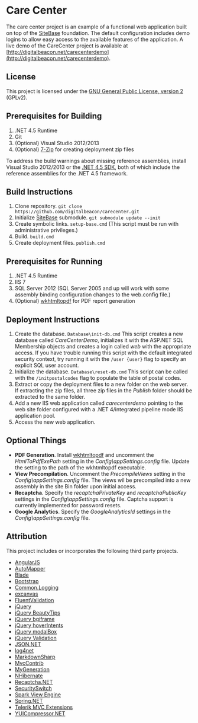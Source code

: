 # Care Center
The care center project is an example of a functional web application built on top of the [SiteBase](http://github.com/digitalbeacon/sitebase) foundation. The default configuration includes demo logins to allow easy access to the available features of the application. A live demo of the CareCenter project is available at [http://digitalbeacon.net/carecenterdemo](http://digitalbeacon.net/carecenterdemo).

## License
This project is licensed under the [GNU General Public License, version 2](http://www.gnu.org/licenses/gpl-2.0.html) (GPLv2).

## Prerequisites for Building
1. .NET 4.5 Runtime
2. Git
3. (Optional) Visual Studio 2012/2013
4. (Optional) [7-Zip](http://www.7-zip.org/download.html) for creating deployment zip files

To address the build warnings about missing reference assemblies, install Visual Studio 2012/2013 or the [.NET 4.5 SDK](http://msdn.microsoft.com/en-us/windows/desktop/hh852363.aspx), both of which include the reference assemblies for the .NET 4.5 framework.

## Build Instructions
1. Clone repository. `git clone https://github.com/digitalbeacon/carecenter.git`
2. Initialize [SiteBase](http://github.com/digitalbeacon/sitebase) submodule. `git submodule update --init`
3. Create symbolic links. `setup-base.cmd` (This script must be run with administrative privileges.)
4. Build. `build.cmd`
5. Create deployment files. `publish.cmd`

## Prerequisites for Running
1. .NET 4.5 Runtime
2. IIS 7
3. SQL Server 2012 (SQL Server 2005 and up will work with some assembly binding configuration changes to the web.config file.)   
4. (Optional) [wkhtmltopdf](http://wkhtmltopdf.org/downloads.html) for PDF report generation

## Deployment Instructions
1. Create the database. `Database\init-db.cmd` This script creates a new database called *CareCenterDemo*, initializes it with the ASP.NET SQL Membership objects and creates a login called *web* with the appropriate access. If you have trouble running this script with the default integrated security context, try running it with the `/user {user}` flag to specify an explicit SQL user account.
2. Initialize the database. `Database\reset-db.cmd` This script can be called with the `/initpostalcodes` flag to populate the table of postal codes. 
3. Extract or copy the deployment files to a new folder on the web server. If extracting the zip files, all three zip files in the *Publish* folder should be extracted to the same folder.  
4. Add a new IIS web application called *carecenterdemo* pointing to the web site folder configured with a .NET 4/integrated pipeline mode IIS application pool.
5. Access the new web application.

## Optional Things
- **PDF Generation**. Install [wkhtmltopdf](http://wkhtmltopdf.org/downloads.html) and uncomment the *HtmlToPdfExePath* setting in the *Config\appSettings.config* file. Update the setting to the path of the wkhtmltopdf executable.
- **View Precompilation**. Uncomment the *PrecompileViews* setting in the *Config\appSettings.config* file. The views wil be precompiled into a new assembly in the site Bin folder upon initial access. 
- **Recaptcha**. Specify the *recaptchaPrivateKey* and *recaptchaPublicKey* settings in the *Config\appSettings.config* file. Captcha support is currently implemented for password resets.
- **Google Analytics**. Specify the *GoogleAnalyticsId* settings in the *Config\appSettings.config* file.

## Attribution
This project includes or incorporates the following third party projects.

- [AngularJS](https://angularjs.org)
- [AutoMapper](http://automapper.org/)
- [Blade](https://github.com/vannatech/blade)
- [Bootstrap](http://getbootstrap.com)
- [Common.Logging](https://github.com/net-commons/common-logging)
- [excanvas](http://excanvas.sourceforge.net/)
- [FluentValidation](http://fluentvalidation.codeplex.com)
- [jQuery](http://jquery.com)
- [jQuery BeautyTips](http://www.lullabot.com/blog/articles/announcing-beautytips-jquery-tooltip-plugin)
- [jQuery bgiframe](https://github.com/brandonaaron/bgiframe)
- [jQuery hoverIntents](http://cherne.net/brian/resources/jquery.hoverIntent.html)
- [jQuery modalBox](http://code.google.com/p/jquery-modalbox-plugin)
- [jQuery Validation](http://bassistance.de/jquery-plugins/jquery-plugin-validation)
- [JSON.NET](http://james.newtonking.com/json)
- [log4net](http://logging.apache.org/log4net)
- [MarkdownSharp](https://code.google.com/p/markdownsharp)
- [MvcContrib](http://mvccontrib.codeplex.com)
- [MyGeneration](http://sourceforge.net/projects/mygeneration)
- [NHibernate](http://www.nhforge.org)
- [Recaptcha.NET](http://recaptchanet.codeplex.com)
- [SecuritySwitch](https://code.google.com/p/securityswitch)
- [Spark View Engine](https://github.com/SparkViewEngine/spark)
- [Spring.NET](http://springframework.net)
- [Telerik MVC Extensions](http://telerikaspnetmvc.codeplex.com)
- [YUICompressor.NET](http://yuicompressor.codeplex.com)

